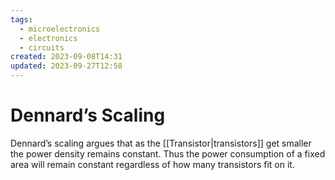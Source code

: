```yaml
---
tags:
  - microelectronics
  - electronics
  - circuits
created: 2023-09-08T14:31
updated: 2023-09-27T12:58
---
```


# Dennard’s Scaling

Dennard’s scaling argues that as the [[Transistor|transistors]] get smaller the power density remains constant. Thus the power consumption of a fixed area will remain constant regardless of how many transistors fit on it.